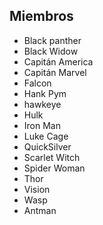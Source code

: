 ## Miembros

* Black panther
* Black Widow
* Capitán America
* Capitán Marvel
* Falcon
* Hank Pym
* hawkeye
* Hulk
* Iron Man
* Luke Cage
* QuickSilver
* Scarlet Witch
* Spider Woman
* Thor
* Vision
* Wasp
* Antman
